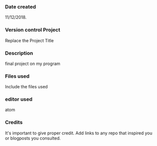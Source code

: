 ### Date created
11/12/2018.

### Version control Project
Replace the Project Title

### Description
final project on my program

### Files used
Include the files used

### editor used
atom
### Credits
It's important to give proper credit. Add links to any repo that inspired you or blogposts you consulted.
